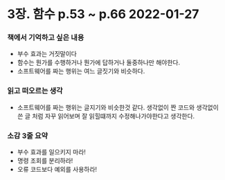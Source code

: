# 3장. 함수 p.53 ~ p.66 2022-01-27
### 책에서 기억하고 싶은 내용
- 부수 효과는 거짓말이다
- 함수는 뭔가를 수행하거나 뭔가에 답하거나 둘중하나만 해야한다.
- 소프트웨어를 짜는 행위는 여느 글짓기와 비슷하다.

### 읽고 떠오르는 생각
- 소프트웨어를 짜는 행위는 글지기와 비슷한것 같다. 생각없이 짠 코드와 생각없이 쓴 글 처럼 자꾸 읽어보며 잘 읽힐떄까지 수정해나가야한다고 생각한다.

### 소감 3줄 요약
- 부수 효과를 일으키지 마라!
- 명령 조회를 분리하라!
- 오류 코드보다 예외를 사용하라!
